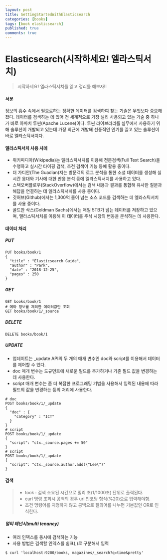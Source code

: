 ```yaml
---
layout: post
title: GettingStartedWithElasticsearch
categories: [books]
tags: [book elasticsearch]
published: true
comments: true
---
```

# Elasticsearch(시작하세요! 엘라스틱서치) 

> 시작하세요! 엘라스틱서치를 읽고 정리를 해보자!!

#### 서문
정보의 홍수 속에서 필요로하는 정확한 데이터를 검색하여 찾는 기술은 무엇보다 중요해졌다.
데이터를 검색하는 데 있어 전 세계적으로 가장 널리 사용되고 있는 기술 중 하나가 바로 아파치 루씬(Apache Lucene)이다.
루씬 라이브러리를 실무에서 사용하기 위해 솔루션이 개발되고 있는데 가장 최근에 개발돼 선풍적인 인기를 끌고 있는 솔루션이 바로 엘라스틱서치다.

#### 엘라스틱서치 사용 사례
- 위키피디아(Wikipedia)는 엘라스틱서치를 이용해 전문검색(Full Text Search)을 수행하고 실시간 타이핑 검색, 추천 검색어 기능 등에 활용 중이다.
- 더 가디안(The Guadian)지는 방문객의 로그 분석을 통한 소셜 데이터를 생성해 실시간 응대와 기사에 대한 반응 분석 등에 엘라스틱서치를 사용하고 있다.
- 스택오버플로우(StackOverflow)에서는 검색 내용과 결과를 통합해 유사한 질문과 해답을 연결하는 데 엘라스틱서치를 사용 중이다.
- 깃허브(Github)에서는 1,300억 줄이 넘는 소스 코드를 검색하는 데 엘라스틱서치를 사용 중이다.
- 골드만 삭스(Goldman Sachs)에서는 매일 5TB가 넘는 데이터를 저장하고 있으며, 엘라스틱서치를 이용해 이 데이터를 주식 시장의 변동을 분석하는 데 사용한다.

#### 데이터 처리
##### PUT
``` 
PUT books/book/1
{
  "title" : "Elasticsearch Guide",
  "author" : "Park",
  "date" : "2018-12-25",
  "pages" : 250
}
```

##### GET
```
GET books/book/1
# 메타 정보를 제외한 데이터값만 조회
GET books/book/1/_source
```

##### DELETE
```
DELETE books/book/1
```

##### UPDATE
- 업데이트는 _update API의 두 개의 매개 변수인 doc와 script를 이용해서 데이터를 제어할 수 있다.
- doc 매개 변수는 도규먼트에 새로운 필드를 추가하거나 기존 필드 값을 변경하는 데 사용한다.
- script 매개 변수는 좀 더 복잡한 프로그래밍 기법을 사용해서 입력된 내용에 따라 필드의 값을 변경하는 등의 처리에 사용한다.
```
# doc 
POST books/book/1/_update
{
  "doc" : {
    "category" : "ICT"
  }
}
# script 
POST books/book/1/_update
{
  "script": "ctx._source.pages += 50"
}
# script 
POST books/book/1/_update
{
  "script": "ctx._source.author.add(\"Lee\")"
}
```

#### 검색
> - took : 검색 소요된 시간으로 밀리 초(1/1000초) 단위로 출력된다.
> - curl 명령 조회시 공백의 경우 url 인코딩 형식(%20)으로 입력해야함.
> - 조건 명령어를 지정하지 않고 공백으로 질의어를 나누면 기본값인 OR로 인식한다.

##### 멀티 테넌시(multi tenancy)
- 여러 인덱스를 동시에 검색하는 기능
- 사용 방법은 검색할 인덱스를 쉼표(,)로 구분해서 입력
```
$ curl 'localhost:9200/books, magazines/_search?q=time&pretty'
```